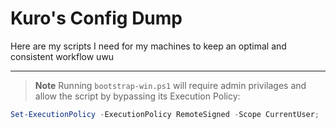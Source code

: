 # Kuro's Config Dump

Here are my scripts I need for my machines to keep an optimal and consistent workflow uwu

----

> **Note**
> Running `bootstrap-win.ps1` will require admin privilages and allow the script by
> bypassing its Execution Policy:

```powershell
Set-ExecutionPolicy -ExecutionPolicy RemoteSigned -Scope CurrentUser; .\bootstrap-win.ps1
```
